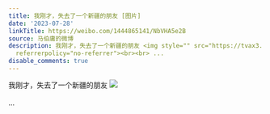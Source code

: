 ```yaml
---
title: 我刚才，失去了一个新疆的朋友 [图片]
date: '2023-07-28'
linkTitle: https://weibo.com/1444865141/NbVHA5e2B
source: 马伯庸的微博
description: 我刚才，失去了一个新疆的朋友 <img style="" src="https://tvax3.sinaimg.cn/large/001zMvqtly1hgcfy1ziy5j60vj1340yh02.jpg"
  referrerpolicy="no-referrer"><br><br> ...
disable_comments: true
---
```

我刚才，失去了一个新疆的朋友 <img style="" src="https://tvax3.sinaimg.cn/large/001zMvqtly1hgcfy1ziy5j60vj1340yh02.jpg" referrerpolicy="no-referrer"><br><br> ...